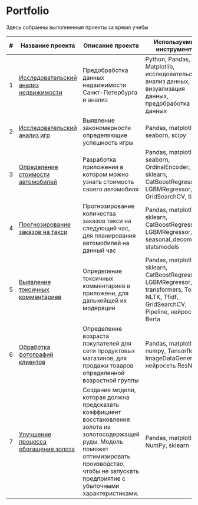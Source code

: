 # Portfolio
Здесь собранны выполненные проекты за время учебы

 | # | Название проекта | Описание проекта | Используемые инструменты |
 | --- | --- | --- | --- |
 | 1 | [Исследовательский анализ недвижимости](https://github.com/GoodSoul174/Portfolio/tree/main/Исследовательский%20анализ%20недвижимости) | Предобработка данных недвижимости Санкт-Петербурга и анализ | Python, Pandas, Matplotlib, исследовательский анализ данных, визуализация данных, предобработка данных |
 | 2 | [Исследовательский анализ игр](https://github.com/GoodSoul174/Portfolio/tree/main/Исследовательский%20анализ%20игр) | Выявление закономерности определяющие успешность игры | Pandas, matplotlib, seaborn, scipy |
 | 3 | [Определение стоимости автомобилей](https://github.com/GoodSoul174/Portfolio/tree/main/Определение%20стоимости%20автомобилей) | Разработка приложения в котором можно узнать стоимость своего автомобиля | Pandas, matplotlib, seaborn, OrdinalEncoder, sklearn, CatBoostRegressor, LGBMRegressor, GridSearchCV, time |
 | 4 | [Прогнозирование заказов на такси](https://github.com/GoodSoul174/Portfolio/tree/main/Прогнозирование%20заказов%20на%20такси) | Прогнозирование количества заказов такси на следующий час, для планирования автомобилей на данный час | Pandas, matplotlib, sklearn, CatBoostRegressor, LGBMRegressor, seasonal_decompose, statsmodels |
 | 5 | [Выявление токсичных комментариев](https://github.com/GoodSoul174/Portfolio/tree/main/Выявление%20токсичных%20комментариев) | Определение токсичных комментариев в приложени, для дальнейщей их модерации | Pandas, matplotlib, sklearn, CatBoostRegressor, LGBMRegressor, transformers, Torch, NLTK, Tfidf, GridSearchCV, Pipeline, нейросеть Berta |
 | 6 | [Обработка фотографий клиентов](https://github.com/GoodSoul174/Portfolio/tree/main/Обработка%20фотографий%20клиентов) | Определение возраста покупателей для сети продуктовых магазинов, для продажи товаров определенной возростной группы | Pandas, matplotlib, numpy, Tensorflow, ImageDataGenerator, нейросеть ResNet |
| 7 | [Улучшение процесса обогащения золота](https://github.com/GoodSoul174/Portfolio/tree/main/Улучшение%20процесса%20обогащения%20золота) | Создание модели, которая должна предсказать коэффициент восстановления золота из золотосодержащей руды. Модель поможет оптимизировать производство, чтобы не запускать предприятие с убыточными характеристиками. | Pandas, matplotlib, NumPy, sklearn |
